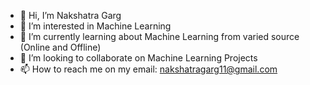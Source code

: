 - 👋 Hi, I’m Nakshatra Garg
- 👀 I’m interested in Machine Learning
- 🌱 I’m currently learning about Machine Learning from varied source (Online and Offline)
- 💞️ I’m looking to collaborate on Machine Learning Projects
- 📫 How to reach me on my email: nakshatragarg11@gmail.com

<!---
Garg-Nakshatra/Garg-Nakshatra is a ✨ special ✨ repository because its `README.md` (this file) appears on your GitHub profile.
You can click the Preview link to take a look at your changes.
--->
